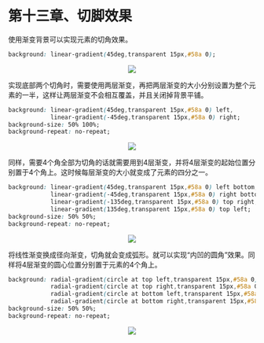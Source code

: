 # 第十三章、切脚效果
使用渐变背景可以实现元素的切角效果。
```css
background: linear-gradient(45deg,transparent 15px,#58a 0);
```
<div align=center><img src="/note/images/css-secret/13/1.png"></div>  

实现底部两个切角时，需要使用两层渐变，再把两层渐变的大小分别设置为整个元素的一半，这样让两层渐变不会相互覆盖，并且关闭掉背景平铺。
```css
background: linear-gradient(45deg,transparent 15px,#58a 0) left,
            linear-gradient(-45deg,transparent 15px,#58a 0) right;
background-size: 50% 100%;
background-repeat: no-repeat;
```
<div align=center><img src="/note/images/css-secret/13/2.png"></div>  

同样，需要4个角全部为切角的话就需要用到4层渐变，并将4层渐变的起始位置分别置于4个角上。这时候每层渐变的大小就变成了元素的四分之一。
```css
background: linear-gradient(45deg,transparent 15px,#58a 0) left bottom,
            linear-gradient(-45deg,transparent 15px,#58a 0) right bottom,
            linear-gradient(-135deg,transparent 15px,#58a 0) top right,
            linear-gradient(135deg,transparent 15px,#58a 0) top left;
background-size: 50% 50%;
background-repeat: no-repeat;
```
<div align=center><img src="/note/images/css-secret/13/3.png"></div>  

将线性渐变换成径向渐变，切角就会变成弧形。就可以实现“内凹的圆角”效果。同样将4层渐变的圆心位置分别置于元素的4个角上。
```css
background: radial-gradient(circle at top left,transparent 15px,#58a 0) top left,
            radial-gradient(circle at top right,transparent 15px,#58a 0) top right,
            radial-gradient(circle at bottom left,transparent 15px,#58a 0) bottom left,
            radial-gradient(circle at bottom right,transparent 15px,#58a 0) bottom right;
background-size: 50% 50%;
background-repeat: no-repeat;
```
<div align=center><img src="/note/images/css-secret/13/4.png"></div>  


